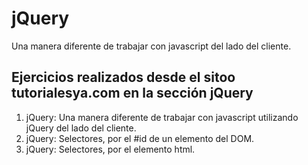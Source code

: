 # jQuery
Una manera diferente de trabajar con javascript del lado del cliente.


## Ejercicios realizados desde el sitoo tutorialesya.com en la sección jQuery

1. jQuery: Una manera diferente de trabajar con javascript utilizando jQuery del lado del cliente.
2. jQuery: Selectores, por el #id de un elemento del DOM.
3. jQuery: Selectores, por el elemento html.